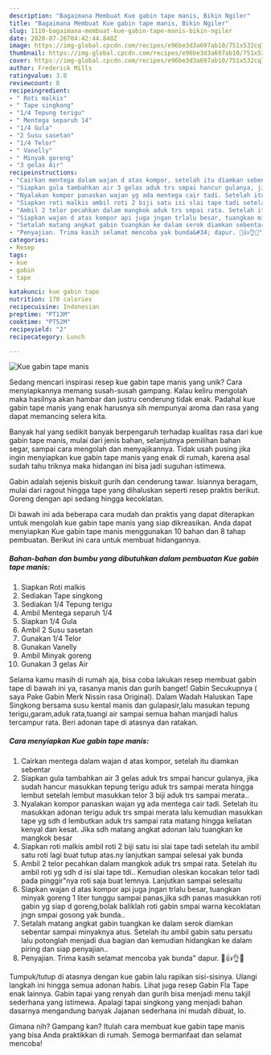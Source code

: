 ```yaml
---
description: "Bagaimana Membuat Kue gabin tape manis, Bikin Ngiler"
title: "Bagaimana Membuat Kue gabin tape manis, Bikin Ngiler"
slug: 1110-bagaimana-membuat-kue-gabin-tape-manis-bikin-ngiler
date: 2020-07-26T04:42:44.848Z
image: https://img-global.cpcdn.com/recipes/e96be3d3a697ab10/751x532cq70/kue-gabin-tape-manis-foto-resep-utama.jpg
thumbnail: https://img-global.cpcdn.com/recipes/e96be3d3a697ab10/751x532cq70/kue-gabin-tape-manis-foto-resep-utama.jpg
cover: https://img-global.cpcdn.com/recipes/e96be3d3a697ab10/751x532cq70/kue-gabin-tape-manis-foto-resep-utama.jpg
author: Frederick Mills
ratingvalue: 3.8
reviewcount: 8
recipeingredient:
- " Roti malkis"
- " Tape singkong"
- "1/4 Tepung terigu"
- " Mentega separuh 14"
- "1/4 Gula"
- "2 Susu sasetan"
- "1/4 Telor"
- " Vanelly"
- " Minyak goreng"
- "3 gelas Air"
recipeinstructions:
- "Cairkan mentega dalam wajan d atas kompor, setelah itu diamkan sebentar"
- "Siapkan gula tambahkan air 3 gelas aduk trs smpai hancur gulanya, jika sudah hancur masukkan tepung terigu aduk trs sampai merata hingga lembut setelah lembut masukkan telor 3 biji aduk trs sampai merata.."
- "Nyalakan kompor panaskan wajan yg ada mentega cair tadi. Setelah itu masukkan adonan terigu aduk trs smpai merata lalu kemudian masukkan tape yg sdh d lembutkan aduk trs sampai rata matang hingga keliatan kenyal dan kesat. Jika sdh matang angkat adonan lalu tuangkan ke mangkok besar"
- "Siapkan roti malkis ambil roti 2 biji satu isi slai tape tadi setelah itu ambil satu roti lagi buat tutup atas.ny lanjutkan sampai selesai yak bunda"
- "Ambil 2 telor pecahkan dalam mangkok aduk trs smpai rata. Setelah itu ambil roti yg sdh d isi slai tape tdi.. Kemudian oleskan kocakan telor tadi pada pinggir&#34;nya roti saja buat lemnya. Lanjutkan sampai selesaitu"
- "Siapkan wajan d atas kompor api juga jngan trlalu besar, tuangkan minyak goreng 1 liter tunggu sampai panas,jika sdh panas masukkan roti gabin yg siap d goreng,bolak baliklah roti gabin smpai warna kecoklatan jngn smpai gosong yak bunda.."
- "Setalah matang angkat gabin tuangkan ke dalam serok diamkan sebentar sampai minyaknya atus. Setelah itu ambil gabin satu persatu lalu potonglah menjadi dua bagian dan kemudian hidangkan ke dalam piring dan siap penyajian.."
- "Penyajian. Trima kasih selamat mencoba yak bunda&#34; dapur. 🙏👍👌😘"
categories:
- Resep
tags:
- kue
- gabin
- tape

katakunci: kue gabin tape 
nutrition: 170 calories
recipecuisine: Indonesian
preptime: "PT13M"
cooktime: "PT52M"
recipeyield: "2"
recipecategory: Lunch

---
```



![Kue gabin tape manis](https://img-global.cpcdn.com/recipes/e96be3d3a697ab10/751x532cq70/kue-gabin-tape-manis-foto-resep-utama.jpg)

Sedang mencari inspirasi resep kue gabin tape manis yang unik? Cara menyiapkannya memang susah-susah gampang. Kalau keliru mengolah maka hasilnya akan hambar dan justru cenderung tidak enak. Padahal kue gabin tape manis yang enak harusnya sih mempunyai aroma dan rasa yang dapat memancing selera kita.

Banyak hal yang sedikit banyak berpengaruh terhadap kualitas rasa dari kue gabin tape manis, mulai dari jenis bahan, selanjutnya pemilihan bahan segar, sampai cara mengolah dan menyajikannya. Tidak usah pusing jika ingin menyiapkan kue gabin tape manis yang enak di rumah, karena asal sudah tahu triknya maka hidangan ini bisa jadi suguhan istimewa.

Gabin adalah sejenis biskuit gurih dan cenderung tawar. Isiannya beragam, mulai dari ragout hingga tape yang dihaluskan seperti resep praktis berikut. Goreng dengan api sedang hingga kecoklatan.


Di bawah ini ada beberapa cara mudah dan praktis yang dapat diterapkan untuk mengolah kue gabin tape manis yang siap dikreasikan. Anda dapat menyiapkan Kue gabin tape manis menggunakan 10 bahan dan 8 tahap pembuatan. Berikut ini cara untuk membuat hidangannya.

<!--inarticleads1-->

##### Bahan-bahan dan bumbu yang dibutuhkan dalam pembuatan Kue gabin tape manis:

1. Siapkan  Roti malkis
1. Sediakan  Tape singkong
1. Sediakan 1/4 Tepung terigu
1. Ambil  Mentega separuh 1/4
1. Siapkan 1/4 Gula
1. Ambil 2 Susu sasetan
1. Gunakan 1/4 Telor
1. Gunakan  Vanelly
1. Ambil  Minyak goreng
1. Gunakan 3 gelas Air


Selama kamu masih di rumah aja, bisa coba lakukan resep membuat gabin tape di bawah ini ya, rasanya manis dan gurih banget! Gabin Secukupnya ( saya Pake Gabin Merk Nissin rasa Original). Dalam Wadah Haluskan Tape Singkong bersama susu kental manis dan gulapasir,lalu masukan tepung terigu,garam,aduk rata,tuangi air sampai semua bahan manjadi halus tercampur rata. Beri adonan tape di atasnya dan ratakan. 

<!--inarticleads2-->

##### Cara menyiapkan Kue gabin tape manis:

1. Cairkan mentega dalam wajan d atas kompor, setelah itu diamkan sebentar
1. Siapkan gula tambahkan air 3 gelas aduk trs smpai hancur gulanya, jika sudah hancur masukkan tepung terigu aduk trs sampai merata hingga lembut setelah lembut masukkan telor 3 biji aduk trs sampai merata..
1. Nyalakan kompor panaskan wajan yg ada mentega cair tadi. Setelah itu masukkan adonan terigu aduk trs smpai merata lalu kemudian masukkan tape yg sdh d lembutkan aduk trs sampai rata matang hingga keliatan kenyal dan kesat. Jika sdh matang angkat adonan lalu tuangkan ke mangkok besar
1. Siapkan roti malkis ambil roti 2 biji satu isi slai tape tadi setelah itu ambil satu roti lagi buat tutup atas.ny lanjutkan sampai selesai yak bunda
1. Ambil 2 telor pecahkan dalam mangkok aduk trs smpai rata. Setelah itu ambil roti yg sdh d isi slai tape tdi.. Kemudian oleskan kocakan telor tadi pada pinggir&#34;nya roti saja buat lemnya. Lanjutkan sampai selesaitu
1. Siapkan wajan d atas kompor api juga jngan trlalu besar, tuangkan minyak goreng 1 liter tunggu sampai panas,jika sdh panas masukkan roti gabin yg siap d goreng,bolak baliklah roti gabin smpai warna kecoklatan jngn smpai gosong yak bunda..
1. Setalah matang angkat gabin tuangkan ke dalam serok diamkan sebentar sampai minyaknya atus. Setelah itu ambil gabin satu persatu lalu potonglah menjadi dua bagian dan kemudian hidangkan ke dalam piring dan siap penyajian..
1. Penyajian. Trima kasih selamat mencoba yak bunda&#34; dapur. 🙏👍👌😘


Tumpuk/tutup di atasnya dengan kue gabin lalu rapikan sisi-sisinya. Ulangi langkah ini hingga semua adonan habis. Lihat juga resep Gabin Fla Tape enak lainnya. Gabin tapai yang renyah dan gurih bisa menjadi menu takjil sederhana yang istimewa. Apalagi tapai singkong yang menjadi bahan dasarnya mengandung banyak Jajanan sederhana ini mudah dibuat, lo. 

Gimana nih? Gampang kan? Itulah cara membuat kue gabin tape manis yang bisa Anda praktikkan di rumah. Semoga bermanfaat dan selamat mencoba!
